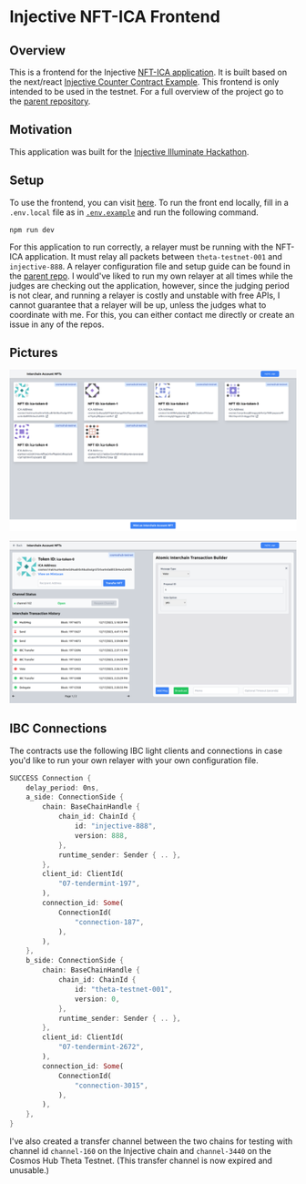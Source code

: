 # Injective NFT-ICA Frontend

## Overview

This is a frontend for the Injective [NFT-ICA application](https://github.com/srdtrk/cw-nft-ica). It is built based on the next/react [Injective Counter Contract Example](https://github.com/InjectiveLabs/injective-simple-sc-counter-ui). This frontend is only intended to be used in the testnet. For a full overview of the project go to the [parent repository](https://github.com/srdtrk/cw-nft-ica).

## Motivation

This application was built for the [Injective Illuminate Hackathon](https://dorahacks.io/hackathon/illuminate/detail).

## Setup

To use the frontend, you can visit [here](https://srdtrk.github.io/nft-ica-ui/). To run the front end locally, fill in a `.env.local` file as in [`.env.example`](./.env.example) and run the following command.

```
npm run dev
```

For this application to run correctly, a relayer must be running with the NFT-ICA application. It must relay all packets between `theta-testnet-001` and `injective-888`. A relayer configuration file and setup guide can be found in the [parent repo](https://github.com/srdtrk/cw-nft-ica). I would've liked to run my own relayer at all times while the judges are checking out the application, however, since the judging period is not clear, and running a relayer is costly and unstable with free APIs, I cannot guarantee that a relayer will be up, unless the judges what to coordinate with me. For this, you can either contact me directly or create an issue in any of the repos.

## Pictures

![Home Page](./landing-example.png)

![NFT Page](./details-example.png)


## IBC Connections

The contracts use the following IBC light clients and connections in case you'd like to run your own relayer with your own configuration file. 

```rust
SUCCESS Connection {
    delay_period: 0ns,
    a_side: ConnectionSide {
        chain: BaseChainHandle {
            chain_id: ChainId {
                id: "injective-888",
                version: 888,
            },
            runtime_sender: Sender { .. },
        },
        client_id: ClientId(
            "07-tendermint-197",
        ),
        connection_id: Some(
            ConnectionId(
                "connection-187",
            ),
        ),
    },
    b_side: ConnectionSide {
        chain: BaseChainHandle {
            chain_id: ChainId {
                id: "theta-testnet-001",
                version: 0,
            },
            runtime_sender: Sender { .. },
        },
        client_id: ClientId(
            "07-tendermint-2672",
        ),
        connection_id: Some(
            ConnectionId(
                "connection-3015",
            ),
        ),
    },
}
```

I've also created a transfer channel between the two chains for testing with channel id `channel-160` on the Injective chain and `channel-3440` on the Cosmos Hub Theta Testnet. (This transfer channel is now expired and unusable.)
